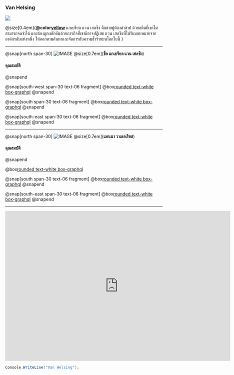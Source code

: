 ### Van Helsing

![](https://sv1.picz.in.th/images/2019/12/04/i15TQb.md.png)

@size[0.4em](**@color[yellow](นักล่าล้างเผ่าพันธุ์ปีศาจ)** แกเบรียล แวน เฮลซิง คือชายผู้ต้องคำสาป ด้วยอดีตที่เขาไม่สามารถจดจำได้ และต้องถูกผลักดันด้วยภารกิจที่เขามิอาจปฏิเสธ แวน เฮลซิงที่ได้รับมอบหมายจากองค์กรลับแห่งหนึ่ง ให้ออกตามค้นหาและจัดการกับความชั่วร้ายบนโลกใบนี้ )

---

@snap[north span-30]
![IMAGE](http://popcornfor2.com/upload/user_3/images/2556/Oct/H/04/46603173.jpg)
@size[0.7em](**ชื่อ แกเบรียล  แวน เฮลซิง**)
#### 
#### คุณสมบัติ

@snapend

@snap[south-west span-30 text-06 fragment]
@box[rounded text-white box-graphql](@size[1.5em](กงจักร))
@snapend

@snap[south span-30 text-06 fragment]
@box[rounded text-white box-graphql](@size[1.5em](หน้าไม้))
@snapend

@snap[south-east span-30 text-06 fragment]
@box[rounded text-white box-graphql](@size[1.5em](สกิลพระเอก))
@snapend

---


@snap[north span-30]
![IMAGE](http://images4.fanpop.com/image/photos/23900000/Anna-Valerious-Van-Helsing-female-movie-characters-23970744-1024-768.jpg)
@size[0.7em](**แอนนา วาเลอเรียส**)
#### 
#### คุณสมบัติ
@snapend


@box[rounded text-white box-graphql](@size[1.5em](ดาบคาตานะ))

@snap[south span-30 text-06 fragment]
@box[rounded text-white box-graphql](@size[1.5em](ปืน))
@snapend

@snap[south-east span-30 text-06 fragment]
@box[rounded text-white box-graphql](@size[1.5em](สกิลนางเอก))
@snapend

---

<iframe width="720" height="480" src="https://www.youtube.com/embed/WfSqZVGCCyw" frameborder="0" allow="accelerometer; autoplay; encrypted-media; gyroscope; picture-in-picture" allowfullscreen></iframe>

```c#
Console.WriteLine("Van Helsing");
```